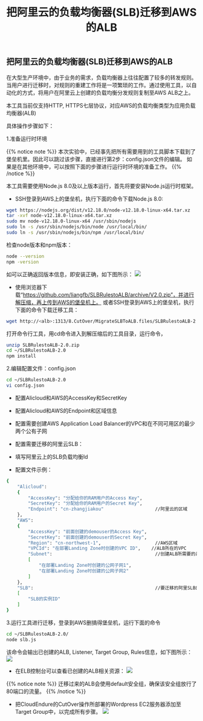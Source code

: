 ﻿---
title: "把阿里云的负载均衡器(SLB)迁移到AWS的ALB"
chapter: false
weight: 84
---

## 把阿里云的负载均衡器(SLB)迁移到AWS的ALB

在大型生产环境中，由于业务的需求，负载均衡器上往往配置了较多的转发规则。当用户进行迁移时，对规则的重建工作将是一项繁琐的工作。通过使用工具，以自动化的方式，将用户在阿里云上创建的负载均衡分发规则复制至AWS ALB之上。

本工具当前仅支持HTTP, HTTPS七层协议，对应AWS的负载均衡类型为应用负载均衡器(ALB)

具体操作步骤如下：

1.准备运行时环境

{{% notice note %}}
本次实验中，已经事先把所有需要用到的工具脚本下载到了堡垒机里。因此可以跳过该步骤，直接进行第2步：config.json文件的编辑。
如果是在其他环境中，可以按照下面的步骤进行运行时环境的准备工作。
{{% /notice  %}}

本工具需要使用Node.js 8.0及以上版本运行，首先将要安装Node.js运行时框架。

* SSH登录到AWS上的堡垒机，执行下面的命令下载Node.js 8.0:
```bash
wget https://nodejs.org/dist/v12.18.0/node-v12.18.0-linux-x64.tar.xz
tar -xvf node-v12.18.0-linux-x64.tar.xz
sudo mv node-v12.18.0-linux-x64 /usr/sbin/nodejs
sudo ln -s /usr/sbin/nodejs/bin/node /usr/local/bin/
sudo ln -s /usr/sbin/nodejs/bin/npm /usr/local/bin/
```

检查node版本和npm版本：
```bash
node --version
npm -version
```

如可以正确返回版本信息，即安装正确，如下图所示：
![](/images/Failover/512.png)

* 使用浏览器下载“https://github.com/liangfb/SLBRulestoALB/archive/V2.0.zip”，并进行解压缩，再上传到AWS的堡垒机上。
或者SSH登录到AWS上的堡垒机，执行下面的命令下载迁移工具：

```bash
wget http://<alb>:1313/8.CutOver/MigrateSLBToALB.files/SLBRulestoALB-2.0.zip
```

打开命令行工具，用cd命令进入到解压缩后的工具目录，运行命令，

```bash
unzip SLBRulestoALB-2.0.zip
cd ~/SLBRulestoALB-2.0
npm install
```

2.编辑配置文件：config.json

```bash
cd ~/SLBRulestoALB-2.0
vi config.json
```

- 配置Alicloud和AWS的AccessKey和SecretKey

- 配置Alicloud和AWS的Endpoint和区域信息

- 配置需要创建AWS Application Load Balancer的VPC和在不同可用区的最少两个公有子网

- 配置需要迁移的阿里云SLB：

- 填写阿里云上的SLB负载均衡Id

- 配置文件示例：

```bash
{
    "Alicloud":
    {
        "AccessKey": "分配给你的RAM用户的Access Key",
        "SecretKey": "分配给你的RAM用户的Secret Key",
        "Endpoint": "cn-zhangjiakou"                   //阿里云的区域
    },
    "AWS":
    {
        "AccessKey": "前面创建的demouser的Access Key",
        "SecretKey": "前面创建的demouser的Secret Key",
        "Region": "cn-northwest-1",                    //AWS区域
        "VPCId": "在部署Landing Zone时创建的VPC ID",    //ALB所在的VPC
        "Subnet":                                      //创建ALB所需要的最少两个在不同可用区的公有子网
        [
            "在部署Landing Zone时创建的公网子网1",
            "在部署Landing Zone时创建的公网子网2"
        ]
    },
    "SLB":                                             //要迁移的阿里SLB的实例ID列表
    [
        "SLB的实例ID"
    ]
}
```

3.运行工具进行迁移，登录到AWS删搞得堡垒机，运行下面的命令

```bash
cd ~/SLBRulestoALB-2.0/
node slb.js
```

该命令会输出已创建的ALB, Listener, Target Group, Rules信息，如下图所示：
![](/images/Failover/nodejsoutput.png)

* 在ELB控制台可以查看已创建的ALB相关资源：
![](/images/Failover/532.png)

{{% notice note %}}
迁移过来的ALB会使用default安全组，确保该安全组放行了80端口的流量。
{{% /notice  %}}

* 把CloudEndure的CutOver操作所部署的Wordpress EC2服务器添加至Target Group中，以完成所有步骤。
![](/images/Failover/531.png)



